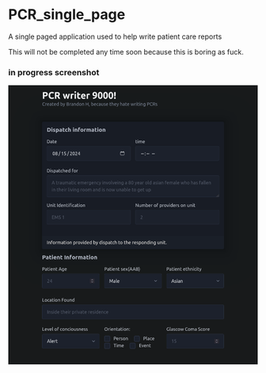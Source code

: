 # PCR_single_page
A single paged application used to help write patient care reports

This will not be completed any time soon because this is boring as fuck.


### in progress screenshot
![Website](/screenshot.png)

